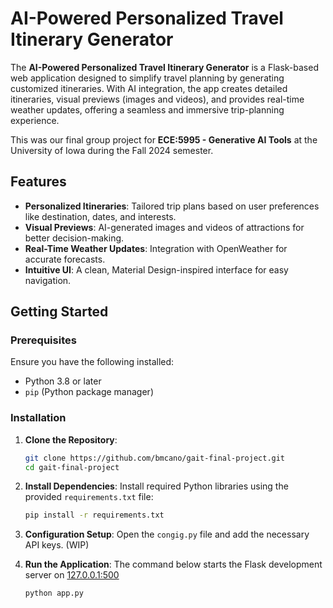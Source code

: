 # AI-Powered Personalized Travel Itinerary Generator

The **AI-Powered Personalized Travel Itinerary Generator** is a Flask-based web application designed to simplify travel planning by generating customized itineraries. With AI integration, the app creates detailed itineraries, visual previews (images and videos), and provides real-time weather updates, offering a seamless and immersive trip-planning experience.

This was our final group project for **ECE:5995 - Generative AI Tools** at the University of Iowa during the Fall 2024 semester.

## Features

- **Personalized Itineraries**: Tailored trip plans based on user preferences like destination, dates, and interests.
- **Visual Previews**: AI-generated images and videos of attractions for better decision-making.
- **Real-Time Weather Updates**: Integration with OpenWeather for accurate forecasts.
- **Intuitive UI**: A clean, Material Design-inspired interface for easy navigation.

## Getting Started

### Prerequisites

Ensure you have the following installed:

- Python 3.8 or later
- `pip` (Python package manager)

### Installation

1. **Clone the Repository**:
   ```bash
   git clone https://github.com/bmcano/gait-final-project.git
   cd gait-final-project
   ```

2. **Install Dependencies**: Install required Python libraries using the provided `requirements.txt` file:
   ```bash
   pip install -r requirements.txt
   ```

3. **Configuration Setup**: Open the `congig.py` file and add the necessary API keys. (WIP)

4. **Run the Application**: The command below starts the Flask development server on [127.0.0.1:500](http://127.0.0.1:5000)
    ```bash
    python app.py
    ```

